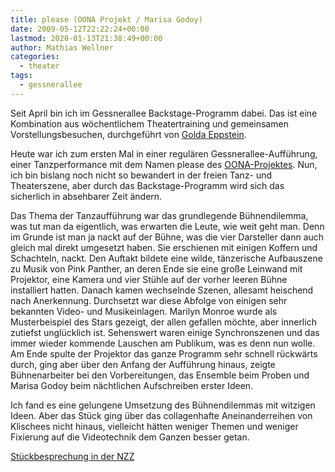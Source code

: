 ```yaml
---
title: please (OONA Projekt / Marisa Godoy)
date: 2009-05-12T22:22:24+00:00
lastmod: 2020-01-13T21:38:49+00:00
author: Mathias Wellner
categories:
  - theater
tags:
  - gessnerallee
---
```

Seit April bin ich im Gessnerallee Backstage-Programm dabei. Das ist eine Kombination aus wöchentlichem Theatertraining und gemeinsamen Vorstellungsbesuchen, durchgeführt von [Golda Eppstein](http://www.eppstein.ch/).
<!--more-->

Heute war ich zum ersten Mal in einer regulären Gessnerallee-Aufführung, einer Tanzperformance mit dem Namen please des [OONA-Projektes](http://www.oonaproject.ch/). Nun, ich bin bislang noch nicht so bewandert in der freien Tanz- und Theaterszene, aber durch das Backstage-Programm wird sich das sicherlich in absehbarer Zeit ändern.

Das Thema der Tanzaufführung war das grundlegende Bühnendilemma, was tut man da eigentlich, was erwarten die Leute, wie weit geht man. Denn im Grunde ist man ja nackt auf der Bühne, was die vier Darsteller dann auch gleich mal direkt umgesetzt haben. Sie erschienen mit einigen Koffern und Schachteln, nackt. Den Auftakt bildete eine wilde, tänzerische Aufbauszene zu Musik von Pink Panther, an deren Ende sie eine große Leinwand mit Projektor, eine Kamera und vier Stühle auf der vorher leeren Bühne installiert hatten. Danach kamen wechselnde Szenen, allesamt heischend nach Anerkennung. Durchsetzt war diese Abfolge von einigen sehr bekannten Video- und Musikeinlagen. Marilyn Monroe wurde als Musterbeispiel des Stars gezeigt, der allen gefallen möchte, aber innerlich zutiefst unglücklich ist. Sehenswert waren einige Synchronszenen und das immer wieder kommende Lauschen am Publikum, was es denn nun wolle. Am Ende spulte der Projektor das ganze Programm sehr schnell rückwärts durch, ging aber über den Anfang der Aufführung hinaus, zeigte Bühnenarbeiter bei den Vorbereitungen, das Ensemble beim Proben und Marisa Godoy beim nächtlichen Aufschreiben erster Ideen.

Ich fand es eine gelungene Umsetzung des Bühnendilemmas mit witzigen Ideen. Aber das Stück ging über das collagenhafte Aneinanderreihen von Klischees nicht hinaus, vielleicht hätten weniger Themen und weniger Fixierung auf die Videotechnik dem Ganzen besser getan.

[Stückbesprechung in der NZZ](http://www.nzz.ch/nachrichten/kultur/buehne/zeigen_will_ich_1.2518909.html)